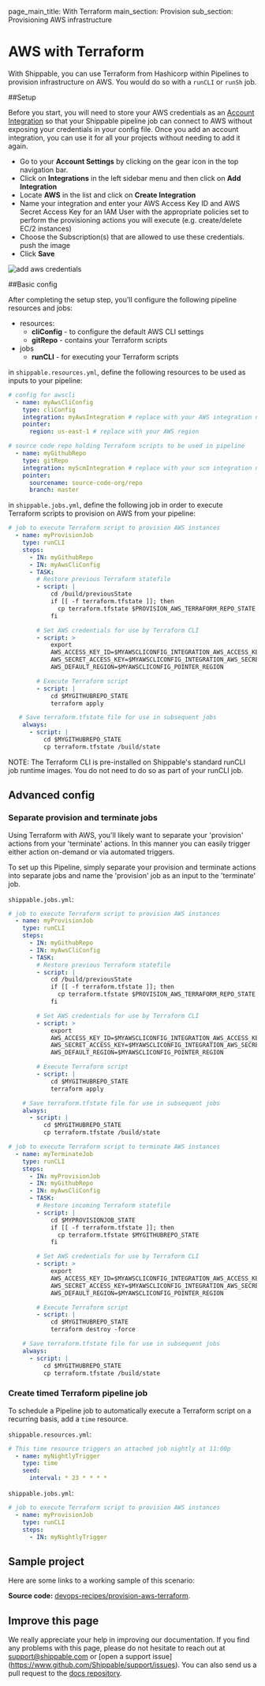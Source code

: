 page_main_title: With Terraform
main_section: Provision
sub_section: Provisioning AWS infrastructure

# AWS with Terraform
With Shippable, you can use Terraform from Hashicorp within Pipelines to
provision infrastructure on AWS. You would do so with a `runCLI` or `runSh` job.

##Setup

Before you start, you will need to store your AWS credentials as an [Account
Integration](../platform/integrations-overview.md) so that your Shippable pipeline job can connect to AWS
without exposing your credentials in your config file. Once you add an account
integration, you can use it for all your projects without needing to add it again.

-  Go to your **Account Settings** by clicking on the gear icon in the top
navigation bar.
-  Click on **Integrations** in the left sidebar menu and then click on **Add
Integration**
-  Locate **AWS** in the list and click on **Create Integration**
-  Name your integration and enter your AWS Access Key ID and AWS Secret Access
Key for an IAM User with the appropriate policies set to perform the provisioning
actions you will execute (e.g. create/delete EC/2 instances)
-  Choose the Subscription(s) that are allowed to use these credentials.
push the image
-  Click **Save**

<img src="../../images/provision/amazon-web-services-integration.png" alt="add
aws credentials">

##Basic config

After completing the setup step, you'll configure the following pipeline
resources and jobs:

-  resources:
    *  **cliConfig** - to configure the default AWS CLI settings
    *  **gitRepo** - contains your Terraform scripts
-  jobs
    *  **runCLI** - for executing your Terraform scripts

in `shippable.resources.yml`, define the following resources to be used as
inputs to your pipeline:

```yaml
# config for awscli
  - name: myAwsCliConfig
    type: cliConfig
    integration: myAwsIntegration # replace with your AWS integration name
    pointer:
      region: us-east-1 # replace with your AWS region

# source code repo holding Terraform scripts to be used in pipeline
  - name: myGithubRepo
    type: gitRepo
    integration: myScmIntegration # replace with your scm integration name
    pointer:
      sourcename: source-code-org/repo
      branch: master
```

in `shippable.jobs.yml`, define the following job in order to execute Terraform
scripts to provision on AWS from your pipeline:

```yaml
# job to execute Terraform script to provision AWS instances
  - name: myProvisionJob
    type: runCLI
    steps:
      - IN: myGithubRepo
      - IN: myAwsCliConfig
      - TASK:
        # Restore previous Terraform statefile
        - script: |
            cd /build/previousState
            if [[ -f terraform.tfstate ]]; then
              cp terraform.tfstate $PROVISION_AWS_TERRAFORM_REPO_STATE
            fi

        # Set AWS credentials for use by Terraform CLI
        - script: >
            export
            AWS_ACCESS_KEY_ID=$MYAWSCLICONFIG_INTEGRATION_AWS_ACCESS_KEY_ID
            AWS_SECRET_ACCESS_KEY=$MYAWSCLICONFIG_INTEGRATION_AWS_SECRET_ACCESS_KEY
            AWS_DEFAULT_REGION=$MYAWSCLICONFIG_POINTER_REGION

        # Execute Terraform script
        - script: |
            cd $MYGITHUBREPO_STATE  
            terraform apply

   # Save terraform.tfstate file for use in subsequent jobs
    always:
      - script: |
          cd $MYGITHUBREPO_STATE
          cp terraform.tfstate /build/state
```

NOTE: The Terraform CLI is pre-installed on Shippable's standard runCLI job
runtime images. You do not need to do so as part of your runCLI job.


## Advanced config
### Separate provision and terminate jobs
Using Terraform with AWS, you'll likely want to separate your 'provision' actions
from your 'terminate' actions. In this manner you can easily trigger either
action on-demand or via automated triggers.

To set up this Pipeline, simply separate your provision and terminate actions
into separate jobs and name the 'provision' job as an input to the
'terminate' job.

`shippable.jobs.yml`:
```yaml
# job to execute Terraform script to provision AWS instances
  - name: myProvisionJob
    type: runCLI
    steps:
      - IN: myGithubRepo
      - IN: myAwsCliConfig
      - TASK:
        # Restore previous Terraform statefile
        - script: |
            cd /build/previousState
            if [[ -f terraform.tfstate ]]; then
              cp terraform.tfstate $PROVISION_AWS_TERRAFORM_REPO_STATE
            fi

        # Set AWS credentials for use by Terraform CLI
        - script: >
            export
            AWS_ACCESS_KEY_ID=$MYAWSCLICONFIG_INTEGRATION_AWS_ACCESS_KEY_ID
            AWS_SECRET_ACCESS_KEY=$MYAWSCLICONFIG_INTEGRATION_AWS_SECRET_ACCESS_KEY
            AWS_DEFAULT_REGION=$MYAWSCLICONFIG_POINTER_REGION

        # Execute Terraform script
        - script: |
            cd $MYGITHUBREPO_STATE  
            terraform apply

    # Save terraform.tfstate file for use in subsequent jobs
    always:
      - script: |
          cd $MYGITHUBREPO_STATE
          cp terraform.tfstate /build/state

# job to execute Terraform script to terminate AWS instances
  - name: myTerminateJob
    type: runCLI
    steps:
      - IN: myProvisionJob     
      - IN: myGithubRepo
      - IN: myAwsCliConfig
      - TASK:
        # Restore incoming Terraform statefile
        - script: |
            cd $MYPROVISIONJOB_STATE
            if [[ -f terraform.tfstate ]]; then
              cp terraform.tfstate $MYGITHUBREPO_STATE
            fi

        # Set AWS credentials for use by Terraform CLI
        - script: >
            export
            AWS_ACCESS_KEY_ID=$MYAWSCLICONFIG_INTEGRATION_AWS_ACCESS_KEY_ID
            AWS_SECRET_ACCESS_KEY=$MYAWSCLICONFIG_INTEGRATION_AWS_SECRET_ACCESS_KEY
            AWS_DEFAULT_REGION=$MYAWSCLICONFIG_POINTER_REGION

        # Execute Terraform script
        - script: |
            cd $MYGITHUBREPO_STATE  
            terraform destroy -force

    # Save terraform.tfstate file for use in subsequent jobs
    always:
      - script: |
          cd $MYGITHUBREPO_STATE
          cp terraform.tfstate /build/state

```

### Create timed Terraform pipeline job
To schedule a Pipeline job to automatically execute a Terraform script on a
recurring basis, add a `time` resource.

`shippable.resources.yml`:
```yaml
# This time resource triggers an attached job nightly at 11:00p
  - name: myNightlyTrigger
    type: time
    seed:
      interval: * 23 * * * *
```

`shippable.jobs.yml`:
```yaml
# job to execute Terraform script to provision AWS instances
  - name: myProvisionJob
    type: runCLI
    steps:
      - IN: myNightlyTrigger
```


## Sample project

Here are some links to a working sample of this scenario:

**Source code:**  [devops-recipes/provision-aws-terraform](https://github.com/devops-recipes/provision-aws-terraform).


## Improve this page

We really appreciate your help in improving our documentation. If you find any
problems with this page, please do not hesitate to reach out at
[support@shippable.com](mailto:support@shippable.com) or [open a support issue]
(https://www.github.com/Shippable/support/issues). You can also send us a pull
request to the [docs repository](https://www.github.com/Shippable/docs).
